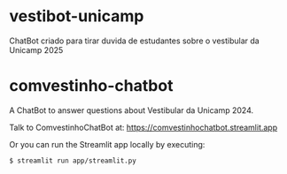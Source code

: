 # vestibot-unicamp
ChatBot criado para tirar duvida de estudantes sobre o vestibular da Unicamp 2025
# comvestinho-chatbot

A ChatBot to answer questions about Vestibular da Unicamp 2024.

Talk to ComvestinhoChatBot at: https://comvestinhochatbot.streamlit.app

Or you can run the Streamlit app locally by executing:

```sh
$ streamlit run app/streamlit.py
```
